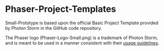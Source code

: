# Phaser-Project-Templates

Small-Prototype is based upon the official Basic Project Template provided by Photon Storm in the GitHub code repository.

The Phaser logo (Phaser-Logo-Small.png) is a trademark of Photon Storm, and is meant to be used in a manner consistent with their [usage guidelines](http://phaser.io/download/trademark).